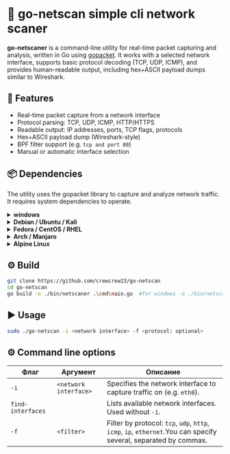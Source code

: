 # 🧵 go-netscan simple cli network scaner
**go-netscaner** is a command-line utility for real-time packet capturing and analysis, written in Go using [gopacket](https://github.com/google/gopacket). It works with a selected network interface, supports basic protocol decoding (TCP, UDP, ICMP), and provides human-readable output, including hex+ASCII payload dumps similar to Wireshark.

## 🚀 Features
- Real-time packet capture from a network interface
- Protocol parsing: TCP, UDP, ICMP, HTTP/HTTPS
- Readable output: IP addresses, ports, TCP flags, protocols
- Hex+ASCII payload dump (Wireshark-style)
- BPF filter support (e.g. `tcp and port 80`)
- Manual or automatic interface selection

## 📦 Dependencies
The utility uses the gopacket library to capture and analyze network traffic. It requires system dependencies to operate.
<details> <summary><strong>windows</strong></summary>
  <li>Install <a href="https://npcap.com/" >Npcap</a> (be sure to select the "WinPcap API-compatible Mode" option).</li>

</details>

<details> <summary><strong>Debian / Ubuntu / Kali</strong></summary>

```
sudo apt update
sudo apt install libpcap-dev
```
</details><details> <summary><strong>Fedora / CentOS / RHEL</strong></summary>

```
sudo dnf install libpcap-devel
```
</details> <details> <summary><strong>Arch / Manjaro</strong></summary>

```
sudo pacman -S libpcap
```

</details> <details> <summary><strong>Alpine Linux</strong></summary>

```
apk add libpcap-dev
```
</details>

## ⚙️ Build
```bash
git clone https://github.com/crewcrew23/go-netscan
cd go-netscan
go build -o ./bin/netscaner .\cmd\main.go  #for windows -o ./bin/netscaner.exe
```


## ▶️ Usage
```bash
sudo ./go-netscan -i <network interface> -f <protocol: optional>
```

## ⚙️ Command line options

| Флаг         | Аргумент       | Описание                                                                 |
|--------------|----------------|--------------------------------------------------------------------------|
| `-i`         | `<network interface>`  | Specifies the network interface to capture traffic on (e.g. `eth0`).     |
| `find-interfaces` |              | Lists available network interfaces. Used without `-i`.   |
| `-f`         | `<filter>`     | Filter by protocol: `tcp`, `udp`, `http`, `icmp`, `ip`, `ethernet`.You can specify several, separated by commas. |

